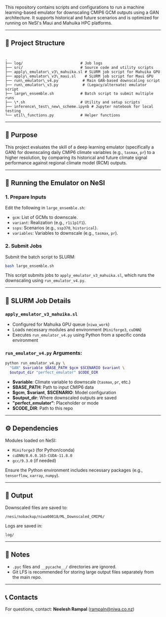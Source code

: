 
This repository contains scripts and configurations to run a machine learning-based emulator for downscaling CMIP6 GCM outputs using a GAN architecture. It supports historical and future scenarios and is optimized for running on NeSI's Maui and Mahuika HPC platforms.


---

## 📁 Project Structure

```

.
├── log/                          # Job logs
├── src/                          # Source code and utility scripts
├── apply\_emulator\_v3\_mahuika.sl # SLURM job script for Mahuika GPU
├── apply\_emulator\_v3\_maui.sl    # SLURM job script for Maui GPU
├── run\_emulator\_v4.py           # Main GAN-based downscaling script
├── run\_emulator\_v3.py           # (Legacy/alternate) emulator script
├── large\_ensemble.sh            # Batch script to submit multiple runs
├── \*.sh                         # Utility and setup scripts
├── inference\_test\_new\_scheme.ipynb # Jupyter notebook for local testing
└── util\_functions.py            # Helper functions

````

---

## 🧪 Purpose

This project evaluates the skill of a deep learning emulator (specifically a GAN) for downscaling daily CMIP6 climate variables (e.g., `tasmax`, `pr`) to a higher resolution, by comparing its historical and future climate signal performance against regional climate model (RCM) outputs.

---

## 🚀 Running the Emulator on NeSI

### 1. **Prepare Inputs**

Edit the following in `large_ensemble.sh`:
- `gcm`: List of GCMs to downscale.
- `variant`: Realization (e.g., `r1i1p1f1`).
- `ssps`: Scenarios (e.g., `ssp370`, `historical`).
- `variables`: Variables to downscale (e.g., `tasmax`, `pr`).

### 2. **Submit Jobs**
Submit the batch script to SLURM:
```bash
bash large_ensemble.sh
````

This script submits jobs to `apply_emulator_v3_mahuika.sl`, which runs the downscaling using `run_emulator_v4.py`.

---

## 📜 SLURM Job Details

### `apply_emulator_v3_mahuika.sl`

* Configured for Mahuika GPU queue (`niwa_work`)
* Loads necessary modules and environment (`Miniforge3`, `cuDNN`)
* Executes `run_emulator_v4.py` using Python from a specific conda environment

### `run_emulator_v4.py` Arguments:

```bash
python run_emulator_v4.py \
  "GAN" $variable $BASE_PATH $gcm $SCENARIO $variant \
  $output_dir "perfect_emulator" $CODE_DIR
```

* **\$variable**: Climate variable to downscale (`tasmax`, `pr`, etc.)
* **\$BASE\_PATH**: Path to input CMIP6 data
* **\$gcm**, **\$variant**, **\$SCENARIO**: Model configuration
* **\$output\_dir**: Where downscaled outputs are saved
* **"perfect\_emulator"**: Placeholder or mode
* **\$CODE\_DIR**: Path to this repo

---

## ⚙️ Dependencies

Modules loaded on NeSI:

* `Miniforge3` (for Python/conda)
* `cuDNN/8.6.0.163-CUDA-11.8.0`
* `gcc/9.3.0` (if needed)

Ensure the Python environment includes necessary packages (e.g., `tensorflow`, `xarray`, `numpy`).

---

## 📂 Output

Downscaled files are saved to:

```
/nesi/nobackup/niwa00018/ML_Downscaled_CMIP6/
```

Logs are saved in:

```
log/
```

---

## 🧼 Notes

* `.pyc` files and `__pycache__/` directories are ignored.
* Git LFS is recommended for storing large output files separately from the main repo.

---

## 📞 Contacts

For questions, contact:
**Neelesh Rampal** ([rampaln@niwa.co.nz](mailto:rampaln@niwa.co.nz))

